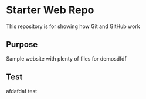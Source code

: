 # Starter Web Repo

This repository is for showing how Git and GitHub work

## Purpose

Sample website with plenty of files for demosdfdf

## Test

afdafdaf
test